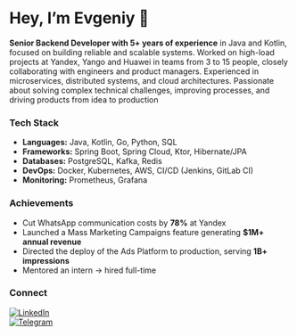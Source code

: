 # Hey, I’m Evgeniy 👋

**Senior Backend Developer with 5+ years of experience** in Java and Kotlin, focused on building reliable and scalable systems.
Worked on high-load projects at Yandex, Yango and Huawei in teams from 3 to 15 people, closely collaborating with engineers and
product managers. Experienced in microservices, distributed systems, and cloud architectures. Passionate about solving complex
technical challenges, improving processes, and driving products from idea to production

### Tech Stack
- **Languages:** Java, Kotlin, Go, Python, SQL
- **Frameworks:** Spring Boot, Spring Cloud, Ktor, Hibernate/JPA
- **Databases:** PostgreSQL, Kafka, Redis
- **DevOps:** Docker, Kubernetes, AWS, CI/CD (Jenkins, GitLab CI)
- **Monitoring:** Prometheus, Grafana

### Achievements
- Cut WhatsApp communication costs by **78%** at Yandex
- Launched a Mass Marketing Campaigns feature generating **$1M+ annual revenue**
- Directed the deploy of the Ads Platform to production, serving **1B+ impressions**
- Mentored an intern → hired full-time

### Connect
[![LinkedIn](https://img.shields.io/badge/LinkedIn-blue?logo=linkedin&logoColor=white)](https://linkedin.com/in/gerkulesov35)  
[![Telegram](https://img.shields.io/badge/Telegram-2CA5E0?logo=telegram&logoColor=white)](https://t.me/gerkulesov35)  
